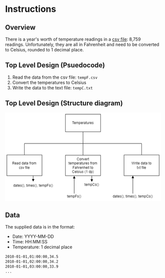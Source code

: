 # Instructions

## Overview

There is a year's worth of temperature readings in a [csv file](assets/tempF.csv "data file"): 8,759 readings.  Unfortunately, they are all in Fahrenheit and need to be converted to Celsius, rounded to 1 decimal place.

## Top Level Design (Psuedocode)

1. Read the data from the csv file: `tempF.csv`
2. Convert the temperatures to Celsius
3. Write the data to the text file: `tempC.txt`

## Top Level Design (Structure diagram)

![Structure diagram](assets/sd.png)


## Data

The supplied data is in the format:

* Date: YYYY-MM-DD
* Time: HH:MM:SS
* Temperature: 1 decimal place

```
2010-01-01,01:00:00,34.5
2010-01-01,02:00:00,34.2
2010-01-01,03:00:00,33.9
...
```
